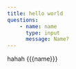 ```yaml
---
title: hello world
questions:
    - name: name
      type: input
      message: Name?
---
```


hahah {{{name}}}